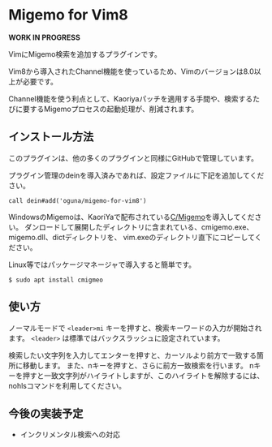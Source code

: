 # Migemo for Vim8

**WORK IN PROGRESS**

VimにMigemo検索を追加するプラグインです。

Vim8から導入されたChannel機能を使っているため、Vimのバージョンは8.0以上が必要です。

Channel機能を使う利点として、Kaoriyaパッチを適用する手間や、検索するたびに要するMigemoプロセスの起動処理が、削減されます。

## インストール方法
このプラグインは、他の多くのプラグインと同様にGitHubで管理しています。

プラグイン管理のdeinを導入済みであれば、設定ファイルに下記を追加してください。

```
call dein#add('oguna/migemo-for-vim8')
```


WindowsのMigemoは、KaoriYaで配布されている[C/Migemo](https://www.kaoriya.net/software/cmigemo/)を導入してください。
ダンロードして展開したディレクトリに含まれている、cmigemo.exe、migemo.dll、dictディレクトリを、
vim.exeのディレクトリ直下にコピーしてください。

Linux等ではパッケージマネージャで導入すると簡単です。

```
$ sudo apt install cmigmeo
```

## 使い方
ノーマルモードで `<leader>mi` キーを押すと、検索キーワードの入力が開始されます。
`<leader>` は標準ではバックスラッシュに設定されています。

検索したい文字列を入力してエンターを押すと、カーソルより前方で一致する箇所に移動します。
また、nキーを押すと、さらに前方一致検索を行います。
nキーを押すと一致文字列がハイライトしますが、このハイライトを解除するには、nohlsコマンドを利用してください。

## 今後の実装予定
- インクリメンタル検索への対応
